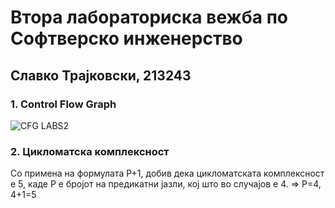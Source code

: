 # Втора лабораториска вежба по Софтверско инженерство
## Славко Трајковски, 213243
### 1. Control Flow Graph
![CFG LABS2](https://github.com/slavcetrajkovski/SI_2023_lab2_213243/assets/126784837/3a1d7e5f-5800-46c6-9528-b1066702f617)
### 2. Цикломатска комплексност
Со примена на формулата P+1, добив дека цикломатската комплексност е 5, каде P е бројот на предикатни јазли, кој што во случајов е 4. => P=4, 4+1=5
